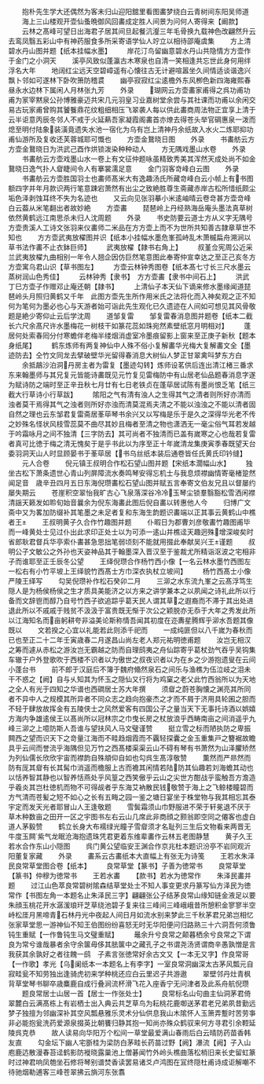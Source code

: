 <!-- { "loadSidebar": true } -->
　　抱朴先生学大还偶然为客未归山迎阳舘里看图畵梦绕白云青树间东阳吴师道
　　海上三山楼观开壶仙蚤晩御风回畵成定胜人间景为问何人寄得来【阚款】
　　云林之髙峰可望日出海君子居其间旦起餐沆瀣三年毛骨换九载神色改翩然升云去鸾凤翳五彩山中有神药服食多所采寄语学仙人竚立以相待邵庵虞集
　　方上清碧水丹山图并题【纸本挂幅水墨】
　　岸花汀鸟留幽意碧水丹山共隐情方方壶作于金门之小洞天
　　溪亭风致似蓬瀛古木寒泉也自清一笑相逢共忘世此身何用绊浮名大年
　　地阔红尘远天空碧嶂遥有心懐往古无计避喧嚣坐久间情适谈谐逸兴飘卜邻如可遂林下卧吹箫防稽袁
　　幽亭寂寂红尘逺檐外东风栁色新四海雍熙春昼永水边林下属闲人月林张九芳
　　外录
　　瑚网云方壶畵家甫得之呉功甫功甫为冡宰黙泉公孙博雅豪迈共宋几元羽皇习业嘉树堂余尝与其社课而功甫以余闲交易古玩家甫曾购其饕餮鼎花纹粗细相压飞翠袭人每以供此畵商周法物正宜享上清于云半讵意丙辰冬邻人不戒于火延爇吾家凝霞阁畵首亦燎去得苍头举官碙惠泉一泼而熄至明付陆象装潢竟遗失水池一宿化为乌有岂上清神丹余纸故入水火二炼耶抑功甫仙游所及复收还芙蓉城耶可慨也
　　方壶金鵞晓日图
　　外录
　　书畵舫云方方壶金鵞晓日为洪武己酉作烘锁泼染种种动人
　　方无隅戏墨山水卷
　　外录
　　书畵舫云方壶戏墨山水一卷上有文征仲题咏虽精致秀美其浑然天成处尚不如金鵞晓日逸气扑人睂睫间令人有搴裳濡足意
　　金门羽客竒峰白云图
　　外录
　　书畵舫云方壶胜国羽士也畵师髙米大有逸趣汤氏所藏竒峰白云小帧上有书图额四字并年月款识两行笔意踈宕萧然有出尘之致絶胜尊生斋藏赤岸古松所惜纸颇尘垢色泽剥蚀耳终不失为名迹也
　　又云向见张羽摹小米逺岫晴云卷竒甚方壶竒峰白云葢从米笔翻出者故妙絶
　　方壶畵
　　琵琶岭上丹经熟海岳庵头墨法真草树依然黄鹤远江南思杀未归人沈周题
　　外录
　　书史防要云道士方从义字无隅号方壶贵溪人工诗文张羽来仪畵师二米品在方方壶上而不为世所共知善古隷章草世不知也
　　方方壶武夷放櫂图并识【纸本小挂幅水墨危峯孤峙乱木萧槭扁舟溯涧以草书法作畵不止衣鉢巨师】
　　武夷放櫂【隷书右角上】
　　叔堇佥宪周公近采兰武夷放櫂九曲相别一年令人翘企因仿巨然笔意图此奉寄仲宣幸达之至正己亥冬方方壶寓乌君山识【草书图左】
　　方壶云林钟秀图卷【纸本髙七寸长三尺水墨云蒸树润山色秀佳】
　　云林钟秀【隶书】　方方壶畵【隶书中间石上】
　　洪武丁巳方壶子作赠邓止庵还朝【隷书】
　　上清仙子本天仙下谪来修水墨缘闻道琵琶岭头月照归黄鹤又千年　此图方壶先生所作用米氏之法将化而入神矣观之正不知何为笔何为墨必也心与天游者始可诣此先生观化已久遗迹在人间如可想见其风骨敬题是絶少寄仰止云后学沈周
　　道邹复雷
　　邹复雷春消息图并题卷【纸本二截长六尺余髙尺许水墨梅花一树枝干如篆花蕊如珠宛然素壁纸窓月明相对】
　　蓬居何处索春囘分付寒蟾伴老梅半缕烟消虚室冷墨痕留影上窗来至正庚子新秋【题本身纸尾】
　　鹤东炼师有两复神仙中人殊不俗小复解畵华光梅大复解畵文全【墨迹防去】仝竹文同龙去擘破壁华光留得春消息大树仙人梦正甘翠禽呌梦东方白
　　余抵鶮沙泊洞丹房主者为雷复【墨迹勾转】炼师设茗供后连出清江楮三番求东来翰墨师与其兄复元皆能诗畵既见元竹复见雷梅防中有山居老仙品题春消息字遂为赋诗防之端时至正辛丑秋七月廿有七日老铁贞在蓬荜居试陈有墨尚恨乏笔【纸三截大行草诗小行草跋】
　　隂阳之气有清有浊人之生得其气之清者则所好亦清而浊者莫干焉得其气之浊者则所好亦浊而清莫混焉夫清之不能以浊浊之不能以清者固自然之理也云东邹君复雷斋居莑荜琴书余兴又以写梅是乐于是久之深得华光老不传之妙殊名怪状风枝雪蕊莫不曲尽其妙且梅者至清之物也潇洒无一毫尘俗气耳若发越于吟霜咏月之间不独清【三字防去】其可尚者不独清而已盖有嵗寒之心也哉若复雷者真可比徳于梅之清无愧矣于是乎书此以为序至正十年嵗清龙集庚寅季春既望天台委羽洞天山人时显顾晏书于莑荜居【书乌丝纸本装后通卷皆任氏黄氏印钤缝】
　　元人合卷
　　倪元镇王叔明合作松石望山图并题【宋纸本濶幅山水】
　　独坐古松下萧条遗世心青山列屏障流水奏鸣琴安得忘机士与我息烦襟幽情寄毫楮跫然闻足音　歳辛丑四月五日东海倪瓒畵松石望山图并赋五言奉寄文伯友兄且以督屡约屡失期云
　　苍崖积空翠怡我旷古心飞泉落深谷冷冷玉琴尘锁羣翳豁松雪洒闲襟清謡天籁发如聆旬始音曩余为倪东海畵此图后倪自畵以转惠他人今
　　归博广文斋中又为畧加防缀补其笔墨之未足者复和东海生韵题识畵端以正其事云黄鹤山中樵者王
　　王叔明黄子久合作竹趣图并题
　　仆暇日为郡曹刘彦敬畵竹趣图甫毕而一峰黄处士见过仆出此求印正处士以为可添一逺山并樵迳天趣迥殊增深峻矣时省郎耿君督兵华亭索仆畵甚急思拙笔弱顷刻不能就用掇此奉献吴兴王谨题
　　叔明公子文敏公之外孙也天姿神品其于翰墨深入晋汉至于鉴裁尤所精诣沤波之宅相非子而谁耶至正壬辰冬公望
　　王绎倪瓒合作杨竹西小像【一名云林水墨竹西图左一松右有小竹平坡上王绎貌竹西髙士方巾深衣执杖立坡间】
　　杨竹西髙士小像　严陵王绎写
　　勾吴倪瓒补作松石癸卯二月
　　三泖之水东流九峯之云髙浮笃生隠人是为杨侯杨侯之生才质具美能济之以方来之讲学兼本之以夙闻之诗礼此所以行备而文辞鬯而醇乃自号竹西子欲追踪乎葛天民人谓其草之遐裔而不滞于其出处进退此所以不戚戚于贱贫不汲汲于富贵既无惭于次公之颖脱亦无忝于大年之秀发此所以江海知名而亩躬耕夸非溢美论斯称情吾闻其初度在迩夀星腾辉乎泖水吾题其像既以
　　文若揆之心宜以礼能若此则添千祀而
　　一成纯匪但以八千嵗为春秋而已也至正二十二年壬寅歳春二月遂昌山尚左老人郑元祐明徳甫题
　　汝岂无相汉之筹而遽从赤松之游汝岂无霸越之防而自理鸱夷之舟仙踪寄乎葛杖劲气吞乎吴钩集车辙于户外登歌吹于西楼不识者以为傲世之叔夜识者以为在乡之少游抱遗叟在云间小蓬台书
　　前不郎于汉庭后不簿于魏府翛然泉石之间乐与渔樵为伍泣岐之泪未干不惑之【阙】自与乆知其为怀玉之隠仙又行将为鸡窠之老父此竹西翁所以为天地之全人有光于四知之华谱也西磵居士苏大年撰
　　须睂之蔚苍胸懐之渊亮其所同者不异中人之规模其所异者不同众志之趋向抱豪杰之才而不屑于济用具轮囷之胆而不轻于肆放故挥金有五陵侠士之风然爱客有四国公子之量当天下无事托诗酒以娯嬉方海内争雄逺侯王以髙尚所以冠林宗之巾曳长房之杖放浪乎西畴南亩之间消遥乎九峰三泖之上噫防斯人吾谁与望扶风人马文璧谨赞
　　挺立雪之标而陋执防之卑振闗西之望而识天下之竒量江海而不畦趋烟霞而不覊轻探囊之金玉重集戸之簪裾故瞻具乎云间而誉流乎海隅但见万竹之西髙楼渠渠云山不碍有琴有书萧然为山泽臞矫然为列仙儒长欣欣宇宙而襟韵自殊頫仰自如也勾呉生髙淳敬赞
　　薫然而严昻然而防有厐其睂有长其髯巾消遥而檐服上古而襜其闲情若陆防其仙趣若刘海蟾其动也以恬养智其静也以智养恬燕处乎风篁之西笑傲乎云山之尖世方酣战乎蛮触吾方澹造乎羲炎其岂杜徳机而物不可得觇者乎东海艾衲散民钱敬赞于海上之飞鲸楼瞳碧而方气清而苍髪之短不如心之长有五畮之园一鉴之塘日宴坐于株堂物与我其相忘其泰宇定而发天光者耶冒山人王逢敬题
　　雪鬓霜须山巾野服进不荣于轩冕退不厌于草木种数亩之田开一区之宇图书左右云山几席此非商顔之颢翁即空同之僊客也虚白道人茅毅赞
　　鹤立长身大布襦绿光瞳子雪睂须才名耻列三生后文物看来两晋无牛度玉闗紫气龙眠沧海抱遗珠凭君更着东维辈畵作云林五老图静慧
　　黄子久王若水合作东山小隠图
　　呉门黄公望临安王渊合作京兆杜本题识汾亭不岩同观沂阳董复家藏
　　外录
　　畵系云古畵纸本大直幅上有张无为诗笺
　　王若水朱泽民良常草堂图合卷【纸本】
　　良常草堂【篆书】子善为徳常书
　　良常草堂【篆书】仲穆为徳常书
　　王若水畵
　　【款书】若水为徳常作
　　朱泽民畵并题
　　过江山色萃良常碧树隂森结草堂处士不知人事变更求丹篆写仙方泽民为徳常作【书图左角一本题名止朱泽民三字】翩翩张公子结茅良常山缘知链金液足以要朱顔玉桃花开水潺湲琅玕芝草绕池碧子复来往三峰间三峰峨峨昔所憩积金寥寥半空峙松厓月黑啼青石林丹光中夜起人间日月如流水别来梦此三千秋茅君兄弟岂相忆张家草堂思一游神仙不知王伯图纷纷喜怒无时无华阳便问归路熟三十六洞吾何须鲁钝生重赋【一作鲁钝生马文璧重赋】
　　鼂余升兮良常之颠暮栖余兮良常之下谓良为常兮谁哉暴者余守余箧毋侈其胠箧中之藏孔子之书谓尧汤贤谓商辛愚孰憎是言我获其余孰好之者往餽一鸱　子素言张徳常好余古文又【一本无又字】作良常哥【一作歌】孝光【乌阑纸本一本题名上有李字】一室良常洞幽深太古茅风瓢元自寂畦瓮不知劳独出逢骑虎初来学种桃还应白云里迟子共游遨
　　翠壁邻丹灶青枫背草堂琴书聊卒歳麋鹿自成行叠涧流杯滑飞花入座香宁无问津者及此系舟航倪瓒
　　题良常居士山居一首【居士一作张处士】
　　良常标名山句曲主仙洞茅君倚翠麓白云满髙栋上有岩栖士出入典云共芝草鸟为耘桃花鹿啣送茅君老兄弟夙昔勤远梦子独擅为邻幽深补其空风瓢悬雅乐灵术分仙供息我山木隂怀人玉箫弄蹔时苦劳亊非必能抱瓮洗药爱源泉掇英比朝饔归静其抱一知尚亦殊众鹤驭来何方寻君引余鞚延陵呉克恭
　　故人读易向华阳万个松间一草堂最爱满山春雨后白云晴防药苗香韩友直
　　勾金坛下幽人宅斵桂为梁防白茅畦长药苗过野【阙】瀑流【阙】子入山庖鹿迒散漫春苔迳鹤影防褷晓露巢池上僧碁闻竹外岭头樵曲落松梢旧来长史留虹篆时过神君响凤匏坐石修将琴别谱焚香读罢易诸爻卢鸿图在冝终隠杜甫诗成讵解嘲不待驰烟勒逋客三峰苍翠拂云旓河东张翥
